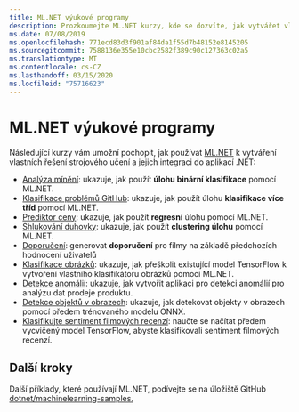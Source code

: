 ```yaml
---
title: ML.NET výukové programy
description: Prozkoumejte ML.NET kurzy, kde se dozvíte, jak vytvářet vlastní řešení AI a integrovat je do aplikací .NET.
ms.date: 07/08/2019
ms.openlocfilehash: 771ecd83d3f901af84da1f55d7b48152e8145205
ms.sourcegitcommit: 7588136e355e10cbc2582f389c90c127363c02a5
ms.translationtype: MT
ms.contentlocale: cs-CZ
ms.lasthandoff: 03/15/2020
ms.locfileid: "75716623"
---
```

# <a name="mlnet-tutorials"></a>ML.NET výukové programy

Následující kurzy vám umožní pochopit, jak používat [ML.NET](../index.yml) k vytváření vlastních řešení strojového učení a jejich integraci do aplikací .NET:

- [Analýza mínění](sentiment-analysis.md): ukazuje, jak použít **úlohu binární klasifikace** pomocí ML.NET.
- [Klasifikace problémů GitHub](github-issue-classification.md): ukazuje, jak použít úlohu **klasifikace více tříd** pomocí ML.NET.
- [Prediktor ceny](predict-prices.md): ukazuje, jak použít **regresní** úlohu pomocí ML.NET.
- [Shlukování duhovky](iris-clustering.md): ukazuje, jak použít **clustering úlohu** pomocí ML.NET.
- [Doporučení](movie-recommendation.md): generovat **doporučení** pro filmy na základě předchozích hodnocení uživatelů
- [Klasifikace obrázků](image-classification.md): ukazuje, jak přeškolit existující model TensorFlow k vytvoření vlastního klasifikátoru obrázků pomocí ML.NET.
- [Detekce anomálií](sales-anomaly-detection.md): ukazuje, jak vytvořit aplikaci pro detekci anomálií pro analýzu dat prodeje produktu.
- [Detekce objektů v obrazech](object-detection-onnx.md): ukazuje, jak detekovat objekty v obrazech pomocí předem trénovaného modelu ONNX.
- [Klasifikujte sentiment filmových recenzí](text-classification-tf.md): naučte se načítat předem vycvičený model TensorFlow, abyste klasifikovali sentiment filmových recenzí.

## <a name="next-steps"></a>Další kroky

Další příklady, které používají ML.NET, podívejte se na úložiště GitHub [dotnet/machinelearning-samples.](https://github.com/dotnet/machinelearning-samples)
